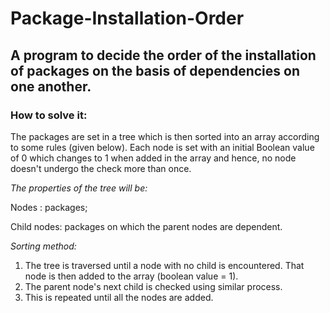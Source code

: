 # Package-Installation-Order
## A program to decide the order of the installation of packages on the basis of dependencies on one another.

### How to solve it:

The packages are set in a tree which is then sorted into an array according to some rules (given below). Each node is set with an initial Boolean value of 0 which changes to 1 when added in the array and hence, no node doesn't undergo the check more than once.

*The properties of the tree will be:*

 Nodes : packages;
 
 Child nodes: packages on which the parent nodes are dependent.

*Sorting method:*

1. The tree is traversed until a node with no child is encountered. That node is then added to the array (boolean value = 1).
2. The parent node's next child is checked using similar process. 
3. This is repeated until all the nodes are added.
